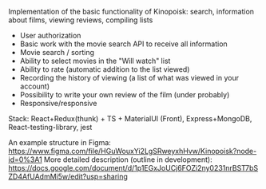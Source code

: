 Implementation of the basic functionality of Kinopoisk: search, information about films, viewing reviews, compiling lists
- User authorization
- Basic work with the movie search API to receive all information
- Movie search / sorting
- Ability to select movies in the "Will watch" list
- Ability to rate (automatic addition to the list viewed)
- Recording the history of viewing (a list of what was viewed in your account)
- Possibility to write your own review of the film (under probably)
- Responsive/responsive

Stack: React+Redux(thunk) + TS + MaterialUI (Front), Express+MongoDB, React-testing-library, jest

An example structure in Figma: https://www.figma.com/file/HGuWouxYi2LgSRweyxhHvw/Kinopoisk?node-id=0%3A1
More detailed description (outline in development): https://docs.google.com/document/d/1p1EGxJoUCj6FOZi2ny0231nrBST7bSZD4AfUAdmMi5w/edit?usp=sharing